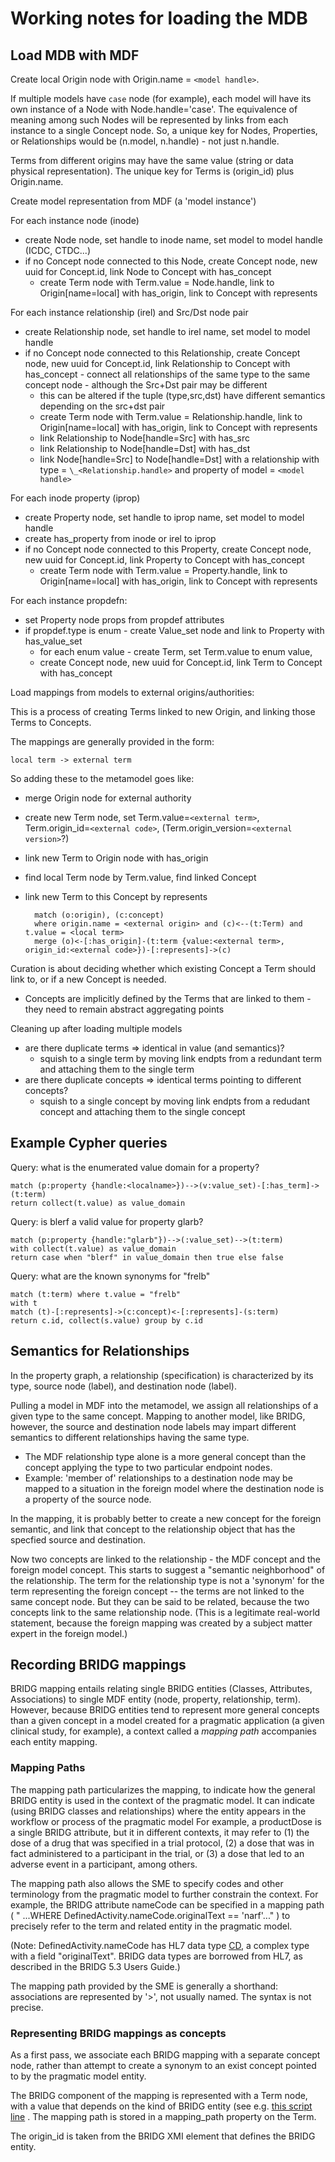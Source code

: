 # Working notes for loading the MDB

## Load MDB with MDF 

Create local Origin node with Origin.name = `<model handle>`.

If multiple models have `case` node (for example), each model will have its own instance of a Node with Node.handle='case'. The equivalence of meaning among such Nodes will be represented by links from each instance to a single Concept node. So, a unique key for Nodes, Properties, or Relationships would be (n.model, n.handle) - not just n.handle.

Terms from different origins may have the same value (string or data physical representation). The unique key for Terms is (origin_id) plus Origin.name.

Create model representation from MDF (a 'model instance')

For each instance node (inode)
- create Node node, set handle to inode name, set model to model handle  (ICDC, CTDC...)
- if no Concept node connected to this Node, create Concept node, new uuid for Concept.id, link Node to Concept with has\_concept
  - create Term node with Term.value = Node.handle, link to Origin[name=local] with has_origin, link to Concept with represents

For each instance relationship (irel) and  Src/Dst node pair
- create Relationship node, set handle to irel name, set model to model handle
- if no Concept node connected to this Relationship, create Concept node, new uuid for Concept.id, link Relationship to Concept with has\_concept - connect all relationships of the same type to the same concept node - although the Src+Dst pair may be different
   - this can be altered if the tuple (type,src,dst) have different semantics depending on the src+dst pair
  - create Term node with Term.value = Relationship.handle, link to Origin[name=local] with has_origin, link to Concept with represents
  - link Relationship to Node[handle=Src] with has\_src
  - link Relationship to Node[handle=Dst] with has\_dst
  - link Node[handle=Src] to Node[handle=Dst] with a relationship with
    type = `\_<Relationship.handle>` and property of model = `<model handle>`


For each inode property (iprop)
- create Property node, set handle to iprop name, set model to model handle
- create has_property from inode or irel to iprop
- if no Concept node connected to this Property, create Concept node, new uuid for Concept.id, link Property to Concept with has\_concept
  - create Term node with Term.value = Property.handle, link to Origin[name=local] with has_origin, link to Concept with represents

For each instance propdefn:
- set Property node props from propdef attributes
- if propdef.type is enum - create Value\_set node and link to Property with has\_value\_set
  - for each enum value - create Term, set Term.value to enum value, 
  - create Concept node, new uuid for Concept.id, link Term to Concept with has\_concept

Load mappings from models to external origins/authorities:

This is a process of creating Terms linked to new Origin, and linking those Terms to Concepts.

The mappings are generally provided in the form:
         
    local term -> external term

So adding these to the metamodel goes like:

- merge Origin node for external authority
- create new Term node, set Term.value=`<external term>`, Term.origin\_id=`<external code>`, 
   (Term.origin\_version=`<external version>`?)
- link new Term to Origin node with has\_origin
- find local Term node by Term.value, find linked Concept 
- link new Term to this Concept by represents

        match (o:origin), (c:concept) 
        where origin.name = <external origin> and (c)<--(t:Term) and t.value = <local term>
        merge (o)<-[:has_origin]-(t:term {value:<external term>, origin_id:<external code>})-[:represents]->(c)

Curation is about deciding whether which existing Concept a Term should link to, or if a new Concept is needed.
- Concepts are implicitly defined by the Terms that are linked to them - they need to remain abstract aggregating points

Cleaning up after loading multiple models
- are there duplicate terms => identical in value (and semantics)?
   - squish to a single term by moving link endpts from a redundant term and attaching them to the single term
- are there duplicate concepts => identical terms pointing to different concepts?
   - squish to a single concept by moving link endpts from a redudant concept and attaching them to the single concept

## Example Cypher queries

Query: what is the enumerated value domain for a property?

    match (p:property {handle:<localname>})-->(v:value_set)-[:has_term]->(t:term)
    return collect(t.value) as value_domain

Query: is blerf a valid value for property glarb?

    match (p:property {handle:"glarb"})-->(:value_set)-->(t:term)
    with collect(t.value) as value_domain
    return case when "blerf" in value_domain then true else false

Query: what are the known synonyms for "frelb"

    match (t:term) where t.value = "frelb"
    with t
    match (t)-[:represents]->(c:concept)<-[:represents]-(s:term)
    return c.id, collect(s.value) group by c.id


## Semantics for Relationships

In the property graph, a relationship (specification) is characterized by its type, source node (label), and destination node (label). 

Pulling a model in MDF into the metamodel, we assign all relationships of a given type to the same concept. Mapping to another model, like BRIDG, however, the source and destination node labels may impart different semantics to different relationships having the same type. 

* The MDF relationship type alone is a more general concept than the concept applying the type to two particular endpoint nodes.
* Example: 'member of' relationships to a destination node may be mapped to a situation in the foreign model where the destination node is a property of the source node.

In the mapping, it is probably better to create a new concept for the foreign semantic, and link that concept to the relationship object that has the specfied source and destination. 

Now two concepts are linked to the relationship - the MDF concept and the foreign model concept. This starts to suggest a "semantic neighborhood" of the relationship. The term for the relationship type is not a 'synonym' for the term representing the foreign concept -- the terms are not linked to the same concept node. But they can be said to be related, because the two concepts link to the same relationship node. (This is a legitimate real-world statement, because the foreign mapping was created by a subject matter expert in the foreign model.)

## Recording BRIDG mappings

BRIDG mapping entails relating single BRIDG entities (Classes, Attributes, Associations) to single MDF entity (node, property, relationship, term). However, because BRIDG entities tend to represent more general concepts than a given concept in a model created for a pragmatic application (a given clinical study, for example), a context called a _mapping path_ accompanies each entity mapping. 

### Mapping Paths

The mapping path particularizes the mapping, to indicate how the general BRIDG entity is used in the context of the pragmatic model. It can indicate (using BRIDG classes and relationships) where the entity appears in the workflow or process of the pragmatic model For example, a productDose is a single BRIDG attribute, but it in different contexts, it may refer to (1) the dose of a drug that was specified in a trial protocol, (2) a dose that was in fact administered to a participant in the trial, or (3) a dose that led to an adverse event in a participant, among others. 

The mapping path also allows the SME to specify codes and other terminology from the pragmatic model to further constrain the context. For example, the BRIDG attribute nameCode can be specified in a mapping path ( " ...WHERE DefinedActivity.nameCode.originalText == 'narf'..." ) to precisely refer to the term and related entity in the pragmatic model.

(Note: DefinedActivity.nameCode has HL7 data type [CD](http://www.hl7.org/documentcenter/private/standards/v3/edition_web/infrastructure/datatypes_r2/datatypes_r2.html#dt-CD), a complex type with a field "originalText". BRIDG data types are borrowed from HL7, as described in the BRIDG 5.3 Users Guide.)

The mapping path provided by the SME is generally a shorthand: associations are represented by '>', not usually named. The syntax is not precise.

### Representing BRIDG mappings as concepts

As a first pass, we associate each BRIDG mapping with a separate concept node, rather than attempt to create a synonym to an exist concept pointed to by the pragmatic model entity.

The BRIDG component of the mapping is represented with a Term node, with a value that depends on the kind of BRIDG entity (see e.g. [this script line](https://github.com/CBIIT/bento-meta/blob/90d3abe344b7af0d5d6b4e3541d7c14f4e6d0578/loaders/pull-bridg-xls.pl#L78) . The mapping path is stored in a mapping\_path property on the Term.

The origin_id is taken from the BRIDG XMI element that defines the BRIDG entity.


